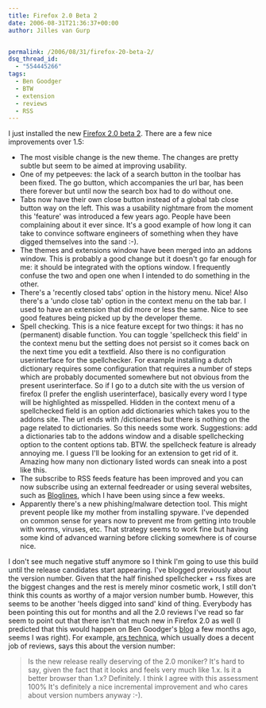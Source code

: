 ```yaml
---
title: Firefox 2.0 Beta 2
date: 2006-08-31T21:36:37+00:00
author: Jilles van Gurp


permalink: /2006/08/31/firefox-20-beta-2/
dsq_thread_id:
  - "554445266"
tags:
  - Ben Goodger
  - BTW
  - extension
  - reviews
  - RSS
---
```

I just installed the new [Firefox 2.0 beta 2](http://www.mozilla.org/projects/bonecho/releases/2.0b2.html). There are a few nice improvements over 1.5:

- The most visible change is the new theme. The changes are pretty subtle but seem to be aimed at improving usability.
- One of my petpeeves: the lack of a search button in the toolbar has been fixed. The go button, which accompanies the url bar, has been there forever but until now the search box had to do without one.
- Tabs now have their own close button instead of a global tab close button way on the left. This was a usability nightmare from the moment this 'feature' was introduced a few years ago. People have been complaining about it ever since. It's a good example of how long it can take to convince software engineers of something when they have digged themselves into the sand :-).
- The themes and extensions window have been merged into an addons window. This is probably a good change but it doesn't go far enough for me: it should be integrated with the options window. I frequently confuse the two and open one when I intended to do something in the other.
- There's a 'recently closed tabs' option in the history menu. Nice! Also there's a 'undo close tab' option in the context menu on the tab bar. I used to have an extension that did more or less the same. Nice to see good features being picked up by the developer theme.
- Spell checking. This is a nice feature except for two things: it has no (permanent) disable function. You can toggle 'spellcheck this field' in the context menu but the setting does not persist so it comes back on the next time you edit a textfield. Also there is no configuration userinterface for the spellchecker. For example installing a dutch dictionary requires some configuration that requires a number of steps which are probably documented somewhere but not obvious from the present userinterface. So if I go to a dutch site with the us version of firefox (I prefer the english userinterface), basically every word I type will be highlighted as misspelled. Hidden in the context menu of a spellchecked field is an option add dictionaries which takes you to the addons site. The url ends with /dictionaries but there is nothing on the page related to dictionaries. So this needs some work. Suggestions: add a dictionaries tab to the addons window and a disable spellchecking option to the content options tab. BTW. the spellcheck feature is already annoying me. I guess I'll be looking for an extension to get rid of it. Amazing how many non dictionary listed words can sneak into a post like this.
- The subscribe to RSS feeds feature has been improved and you can now subscribe using an external feedreader or using several websites, such as [Bloglines](http://www.bloglines.com), which I have been using since a few weeks.
- Apparently there's a new phishing/malware detection tool. This might prevent people like my mother from installing spyware. I've depended on common sense for years now to prevent me from getting into trouble with worms, viruses, etc. That strategy seems to work fine but having some kind of advanced warning before clicking somewhere is of course nice.

I don't see much negative stuff anymore so I think I'm going to use this build until the release candidates start appearing. I've blogged previously about the version number. Given that the half finished spellchecker + rss fixes are the biggest changes and the rest is merely minor cosmetic work, I still don't think this counts as worthy of a major version number bumb. However, this seems to be another 'heels digged into sand' kind of thing. Everybody has been pointing this out for months and all the 2.0 reviews I've read so far seem to point out that there isn't that much new in Firefox 2.0 as well  (I predicted that this would happen on Ben Goodger's [blog](http://weblogs.mozillazine.org/ben/archives/010109.html) a few months ago, seems I was right). For example, [ars technica](http://arstechnica.com/news.ars/post/20060710-7229.html), which usually does a decent job of reviews, says this about the version number:
> Is the new release really deserving of the 2.0 moniker? It's hard to say, given the fact that it looks and feels very much like 1.x. Is it a better browser than 1.x? Definitely.
I think I agree with this assessment 100% It's definitely a nice incremental improvement and who cares about version numbers anyway :-).